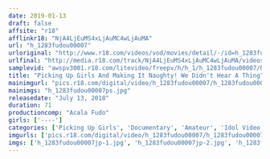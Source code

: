 ```yaml
---
date: 2019-01-13
draft: false
affsite: "r18"
afflinkr18: "NjA4LjEuMS4xLjAuMC4wLjAuMA"
url: "h_1283fudou00007"
urloriginal: "http://www.r18.com/videos/vod/movies/detail/-/id=h_1283fudou00007"
urlfinal: "http://media.r18.com/track/NjA4LjEuMS4xLjAuMC4wLjAuMA/videos/vod/movies/detail/-/id=h_1283fudou00007"
samplevid: "awspv3001.r18.com/litevideo/freepv/h/h_1/h_1283fudou00007/h_1283fudou00007_dmb_w.mp4"
title: "Picking Up Girls And Making It Naughty! We Didn't Hear A Thing"
mainimgurl: "pics.r18.com/digital/video/h_1283fudou00007/h_1283fudou00007ps.jpg"
mainimgs: "h_1283fudou00007ps.jpg"
releasedate: "July 13, 2018"
duration: 71
productioncomp: "Acala Fudo"
girls: ['----']
categories: ['Picking Up Girls', 'Documentary', 'Amateur', 'Idol Video']
imgurls: ['pics.r18.com/digital/video/h_1283fudou00007/h_1283fudou00007jp-1.jpg', 'pics.r18.com/digital/video/h_1283fudou00007/h_1283fudou00007jp-2.jpg', 'pics.r18.com/digital/video/h_1283fudou00007/h_1283fudou00007jp-3.jpg', 'pics.r18.com/digital/video/h_1283fudou00007/h_1283fudou00007jp-4.jpg', 'pics.r18.com/digital/video/h_1283fudou00007/h_1283fudou00007jp-5.jpg', 'pics.r18.com/digital/video/h_1283fudou00007/h_1283fudou00007jp-6.jpg', 'pics.r18.com/digital/video/h_1283fudou00007/h_1283fudou00007jp-7.jpg', 'pics.r18.com/digital/video/h_1283fudou00007/h_1283fudou00007jp-8.jpg', 'pics.r18.com/digital/video/h_1283fudou00007/h_1283fudou00007jp-9.jpg', 'pics.r18.com/digital/video/h_1283fudou00007/h_1283fudou00007jp-10.jpg', 'pics.r18.com/digital/video/h_1283fudou00007/h_1283fudou00007jp-11.jpg', 'pics.r18.com/digital/video/h_1283fudou00007/h_1283fudou00007jp-12.jpg', 'pics.r18.com/digital/video/h_1283fudou00007/h_1283fudou00007jp-13.jpg', 'pics.r18.com/digital/video/h_1283fudou00007/h_1283fudou00007jp-14.jpg', 'pics.r18.com/digital/video/h_1283fudou00007/h_1283fudou00007jp-15.jpg', 'pics.r18.com/digital/video/h_1283fudou00007/h_1283fudou00007jp-16.jpg', 'pics.r18.com/digital/video/h_1283fudou00007/h_1283fudou00007jp-17.jpg', 'pics.r18.com/digital/video/h_1283fudou00007/h_1283fudou00007jp-18.jpg', 'pics.r18.com/digital/video/h_1283fudou00007/h_1283fudou00007jp-19.jpg', 'pics.r18.com/digital/video/h_1283fudou00007/h_1283fudou00007jp-20.jpg']
imgs: ['h_1283fudou00007jp-1.jpg', 'h_1283fudou00007jp-2.jpg', 'h_1283fudou00007jp-3.jpg', 'h_1283fudou00007jp-4.jpg', 'h_1283fudou00007jp-5.jpg', 'h_1283fudou00007jp-6.jpg', 'h_1283fudou00007jp-7.jpg', 'h_1283fudou00007jp-8.jpg', 'h_1283fudou00007jp-9.jpg', 'h_1283fudou00007jp-10.jpg', 'h_1283fudou00007jp-11.jpg', 'h_1283fudou00007jp-12.jpg', 'h_1283fudou00007jp-13.jpg', 'h_1283fudou00007jp-14.jpg', 'h_1283fudou00007jp-15.jpg', 'h_1283fudou00007jp-16.jpg', 'h_1283fudou00007jp-17.jpg', 'h_1283fudou00007jp-18.jpg', 'h_1283fudou00007jp-19.jpg', 'h_1283fudou00007jp-20.jpg']
---
```

